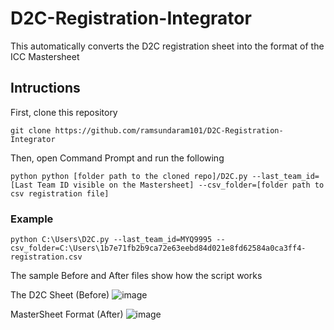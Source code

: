 # D2C-Registration-Integrator
This automatically converts the D2C registration sheet into the format of the ICC Mastersheet

## Intructions ##

First, clone this repository

`git clone https://github.com/ramsundaram101/D2C-Registration-Integrator`

Then, open Command Prompt and run the following

`python python [folder path to the cloned repo]/D2C.py --last_team_id=[Last Team ID visible on the Mastersheet] --csv_folder=[folder path to csv registration file]`

### Example ###

`python C:\Users\D2C.py --last_team_id=MYQ9995 --csv_folder=C:\Users\1b7e71fb2b9ca72e63eebd84d021e8fd62584a0ca3ff4-registration.csv`


The sample Before and After files show how the script works

The D2C Sheet (Before)
![image](https://user-images.githubusercontent.com/87599801/163529350-9989f460-2478-4864-b316-4d51be65c1c8.png)


MasterSheet Format (After)
![image](https://user-images.githubusercontent.com/87599801/163529509-35ee57fc-460d-493b-9149-8697989c91e8.png)


